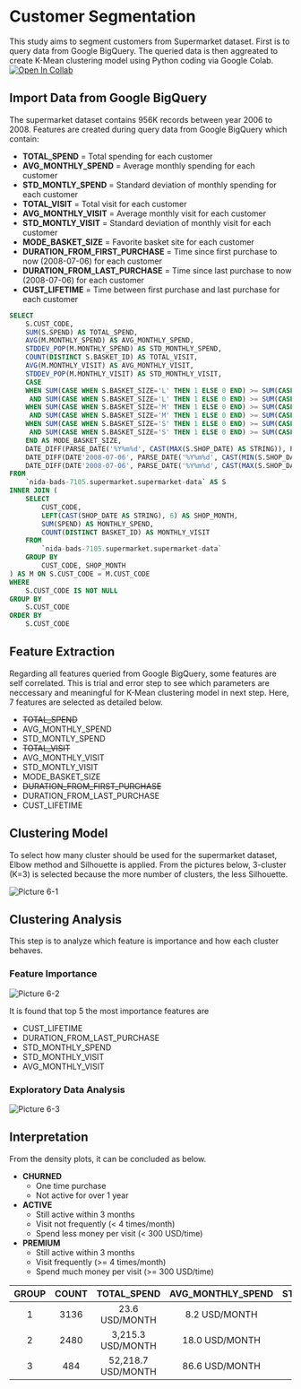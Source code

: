 # Customer Segmentation

This study aims to segment customers from Supermarket dataset. First is to query data from Google BigQuery. The queried data is then aggreated to create K-Mean clustering model using Python coding via Google Colab. [![Open In Collab](https://colab.research.google.com/assets/colab-badge.svg)](https://colab.research.google.com/github/ntc-namwong/BADS7105/blob/main/Homework%2006/Homework%206.ipynb)

## Import Data from Google BigQuery

The supermarket dataset contains 956K records between year 2006 to 2008. Features are created during query data from Google BigQuery which contain:
- **TOTAL_SPEND** = Total spending for each customer
- **AVG_MONTHLY_SPEND** = Average monthly spending for each customer
- **STD_MONTLY_SPEND** = Standard deviation of monthly spending for each customer
- **TOTAL_VISIT** = Total visit for each customer
- **AVG_MONTHLY_VISIT** = Average monthly visit for each customer
- **STD_MONTLY_VISIT** = Standard deviation of monthly visit for each customer
- **MODE_BASKET_SIZE** = Favorite basket site for each customer
- **DURATION_FROM_FIRST_PURCHASE** = Time since first purchase to now (2008-07-06) for each customer
- **DURATION_FROM_LAST_PURCHASE** = Time since last purchase to now (2008-07-06) for each customer
- **CUST_LIFETIME** = Time between first purchase and last purchase for each customer

```sql
SELECT
    S.CUST_CODE,
    SUM(S.SPEND) AS TOTAL_SPEND,
    AVG(M.MONTHLY_SPEND) AS AVG_MONTHLY_SPEND,
    STDDEV_POP(M.MONTHLY_SPEND) AS STD_MONTHLY_SPEND,
    COUNT(DISTINCT S.BASKET_ID) AS TOTAL_VISIT,
    AVG(M.MONTHLY_VISIT) AS AVG_MONTHLY_VISIT,
    STDDEV_POP(M.MONTHLY_VISIT) AS STD_MONTHLY_VISIT,
    CASE
    WHEN SUM(CASE WHEN S.BASKET_SIZE='L' THEN 1 ELSE 0 END) >= SUM(CASE WHEN S.BASKET_SIZE='S' THEN 1 ELSE 0 END)
     AND SUM(CASE WHEN S.BASKET_SIZE='L' THEN 1 ELSE 0 END) >= SUM(CASE WHEN S.BASKET_SIZE='M' THEN 1 ELSE 0 END) THEN 3
    WHEN SUM(CASE WHEN S.BASKET_SIZE='M' THEN 1 ELSE 0 END) >= SUM(CASE WHEN S.BASKET_SIZE='S' THEN 1 ELSE 0 END)
     AND SUM(CASE WHEN S.BASKET_SIZE='M' THEN 1 ELSE 0 END) >= SUM(CASE WHEN S.BASKET_SIZE='L' THEN 1 ELSE 0 END) THEN 2
    WHEN SUM(CASE WHEN S.BASKET_SIZE='S' THEN 1 ELSE 0 END) >= SUM(CASE WHEN S.BASKET_SIZE='M' THEN 1 ELSE 0 END)
     AND SUM(CASE WHEN S.BASKET_SIZE='S' THEN 1 ELSE 0 END) >= SUM(CASE WHEN S.BASKET_SIZE='L' THEN 1 ELSE 0 END) THEN 1
    END AS MODE_BASKET_SIZE,
    DATE_DIFF(PARSE_DATE('%Y%m%d', CAST(MAX(S.SHOP_DATE) AS STRING)), PARSE_DATE('%Y%m%d', CAST(MIN(S.SHOP_DATE) AS STRING)), DAY) AS CUST_LIFETIME,
    DATE_DIFF(DATE'2008-07-06', PARSE_DATE('%Y%m%d', CAST(MIN(S.SHOP_DATE) AS STRING)), DAY) AS DURATION_FROM_FIRST_PURCHASE,
    DATE_DIFF(DATE'2008-07-06', PARSE_DATE('%Y%m%d', CAST(MAX(S.SHOP_DATE) AS STRING)), DAY) AS DURATION_FROM_LAST_PURCHASE
FROM
    `nida-bads-7105.supermarket.supermarket-data` AS S
INNER JOIN (
    SELECT
        CUST_CODE,
        LEFT(CAST(SHOP_DATE AS STRING), 6) AS SHOP_MONTH,
        SUM(SPEND) AS MONTHLY_SPEND,
        COUNT(DISTINCT BASKET_ID) AS MONTHLY_VISIT
    FROM
        `nida-bads-7105.supermarket.supermarket-data`
    GROUP BY
        CUST_CODE, SHOP_MONTH
) AS M ON S.CUST_CODE = M.CUST_CODE
WHERE
    S.CUST_CODE IS NOT NULL
GROUP BY
    S.CUST_CODE
ORDER BY
    S.CUST_CODE
```

## Feature Extraction

Regarding all features queried from Google BigQuery, some features are self correlated. This is trial and error step to see which parameters are neccessary and meaningful for K-Mean clustering model in next step. Here, 7 features are selected as detailed below.

- ~~TOTAL_SPEND~~
- AVG_MONTHLY_SPEND
- STD_MONTLY_SPEND
- ~~TOTAL_VISIT~~
- AVG_MONTHLY_VISIT
- STD_MONTLY_VISIT
- MODE_BASKET_SIZE
- ~~DURATION_FROM_FIRST_PURCHASE~~
- DURATION_FROM_LAST_PURCHASE
- CUST_LIFETIME

## Clustering Model

To select how many cluster should be used for the supermarket dataset, Elbow method and Silhouette is applied. From the pictures below, 3-cluster (K=3) is selected because the more number of clusters, the less Silhouette.

![Picture 6-1](https://github.com/ntc-namwong/BADS7105/blob/main/Homework%2006/Picture%206-1%20Clustering%20Model.jpg)

## Clustering Analysis

This step is to analyze which feature is importance and how each cluster behaves.

### Feature Importance

![Picture 6-2](https://github.com/ntc-namwong/BADS7105/blob/main/Homework%2006/Picture%206-2%20Feature%20Importance.jpg)

It is found that top 5 the most importance features are
- CUST_LIFETIME
- DURATION_FROM_LAST_PURCHASE
- STD_MONTHLY_SPEND
- STD_MONTHLY_VISIT
- AVG_MONTHLY_VISIT

### Exploratory Data Analysis

![Picture 6-3](https://github.com/ntc-namwong/BADS7105/blob/main/Homework%2006/Picture%206-3%20Exploratory%20Data%20Analysis.jpg)

## Interpretation

From the density plots, it can be concluded as below.
- **CHURNED**
  - One time purchase
  - Not active for over 1 year
- **ACTIVE**
  - Still active within 3 months
  - Visit not frequently (< 4 times/month)
  - Spend less money per visit (< 300 USD/time)
- **PREMIUM**
  - Still active within 3 months
  - Visit frequently (>= 4 times/month)
  - Spend much money per visit (>= 300 USD/time)

| GROUP | COUNT | TOTAL_SPEND | AVG_MONTHLY_SPEND | STD_MONTHLY_SPEND | TOTAL_VISIT | AVG_MONTHLY_VISIT | STD_MONTHLY_VISIT | MODE_BASKET_SIZE | DURATION_FROM_FIRST_PURCAHSE | DURATION_FROM_LAST_PURCHASE | CUST_LIFETIME | NAME |
|:---:|:---:|:---:|:---:|:---:|:---:|:---:|:---:|:---:|:---:|:---:|:---:|:---:|
|1|3136|23.6 USD/MONTH <br />|8.2 USD/MONTH|0.9 USD/MONTH|2 TIMES/MONTH|1 TIMES/MONTH|0 TIMES/MONTH|SMALL-MEDIUM|479.4 DAYS|421.7 DAYS|57.7 DAYS|CHURNED|
|2|2480|3,215.3 USD/MONTH|18.0 USD/MONTH|11.4 USD/MONTH|18 TIMES/MONTH|2 TIMES/MONTH|0 TIMES/MONTH|MEDIUM-LARGE|658.1 DAYS|62.5 DAYS|595.6 DAYS|ACTIVE|
|3|484|52,218.7 USD/MONTH|86.6 USD/MONTH|44.7 USD/MONTH|147 TIMES/MONTH|6 TIMES/MONTH|3 TIMES/MONTH|MEDIUM-LARGE|751.8 DAYS|10.9 DAYS|740.9 DAYS|PREMIUM|
